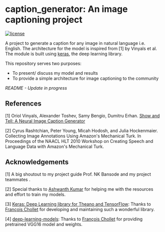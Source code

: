 # caption_generator: An image captioning project
[![license](https://img.shields.io/github/license/mashape/apistatus.svg?maxAge=2592000)](https://github.com/anuragmishracse/caption_generator/blob/master/LICENSE)

A project to generate a caption for any image in natural language i.e. English. The architecture for the model is inspired from [1] by Vinyals et al. The module is built using [keras](https://keras.io/), the deep learning library. 

This repository serves two purposes:
- To present/ discuss my model and results
- To provide a simple architecture for image captioning to the community


_README - Update in progress_







## References 
[1] Oriol Vinyals, Alexander Toshev, Samy Bengio, Dumitru Erhan. [Show and Tell: A Neural Image Caption Generator](https://arxiv.org/pdf/1411.4555.pdf)

[2]	Cyrus Rashtchian, Peter Young, Micah Hodosh, and Julia Hockenmaier. Collecting Image Annotations Using Amazon's Mechanical Turk. In Proceedings of the NAACL HLT 2010 Workshop on Creating Speech and Language Data with Amazon's Mechanical Turk.


## Acknowledgements

[1] A big shoutout to my project guide Prof. NK Bansode and my project teammates . 

[2] Special thanks to [Ashwanth Kumar](https://github.com/ashwanthkumar) for helping me with the resources and effort to train my models. 

[3] [Keras: Deep Learning library for Theano and TensorFlow](https://keras.io/): Thanks to [François Chollet](https://github.com/fchollet) for developing and maintaining such a wonderful library.

[4] [deep-learning-models](https://github.com/fchollet/deep-learning-models): Thanks to [François Chollet](https://github.com/fchollet) for providing pretrained VGG16 model and weights. 

